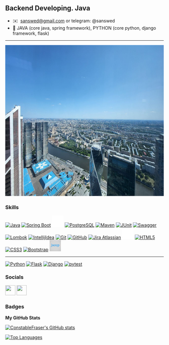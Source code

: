 
Backend Developing. Java
----------------------------------

* ✉️  [sanswed@gmail.com](mailto:sanswed@gmail.com) or telegram: @sanswed
* 🧠 JAVA (core java, spring framework), PYTHON (core python, django framework, flask)
<hr>
<img src="panorama.jpg" width="960" height="480" alt="banner" />

### Skills

<p align="left">
<a href="https://www.oracle.com/java/" target="_blank" rel="noreferrer"><img src="https://raw.githubusercontent.com/danielcranney/readme-generator/main/public/icons/skills/java-colored.svg" width="36" height="36" alt="Java" /></a>
<a href="https://spring.io/projects/spring-boot" target="_blank" rel="noreferrer"><img src="https://user-images.githubusercontent.com/25181517/183891303-41f257f8-6b3d-487c-aa56-c497b880d0fb.png" width="36" height="36" alt="Spring Boot" /></a>
<a href="https://javalin.io" target="_blank" rel="noreferrer"><img src="javalin.svg" width="36" height="36" alt="Javalin" /></a>
<a href="https://www.postgresql.org/" target="_blank" rel="noreferrer"><img src="https://raw.githubusercontent.com/danielcranney/readme-generator/main/public/icons/skills/postgresql-colored.svg" width="36" height="36" alt="PostgreSQL" /></a>
<a href="https://mvnrepository.com/" target="_blank" rel="noreferrer"><img src="https://user-images.githubusercontent.com/25181517/117207242-07d5a700-adf4-11eb-975e-be04e62b984b.png" width="36" height="36" alt="Maven" /></a>
<a href="https://junit.org/" target="_blank" rel="noreferrer"><img src="https://user-images.githubusercontent.com/25181517/117533873-484d4480-afef-11eb-9fad-67c8605e3592.png" width="36" height="36" alt="JUnit" /></a>
<a href="https://swagger.io/" target="_blank" rel="noreferrer"><img src="https://user-images.githubusercontent.com/25181517/186711335-a3729606-5a78-4496-9a36-06efcc74f800.png" width="36" height="36" alt="Swagger" /></a>
<a href="https://projectlombok.org/" target="_blank" rel="noreferrer"><img src="https://user-images.githubusercontent.com/25181517/190229463-87fa862f-ccf0-48da-8023-940d287df610.png" width="36" height="36" alt="Lombok" /></a>
<a href="https://jetbrains.com/" target="_blank" rel="noreferrer"><img src="https://user-images.githubusercontent.com/25181517/192108890-200809d1-439c-4e23-90d3-b090cf9a4eea.png" width="36" height="36" alt="IntellijIdea" /></a>
<a href="https://git-scm.com/" target="_blank" rel="noreferrer"><img src="https://raw.githubusercontent.com/danielcranney/readme-generator/main/public/icons/skills/git-colored.svg" width="36" height="36" alt="Git" /></a>
<a href="https://github.com/" target="_blank" rel="noreferrer"><img src="https://user-images.githubusercontent.com/25181517/192108374-8da61ba1-99ec-41d7-80b8-fb2f7c0a4948.png" width="36" height="36" alt="GitHub" /></a>
<a href="https://jira.com/" target="_blank" rel="noreferrer"><img src="https://user-images.githubusercontent.com/25181517/183912952-83784e94-629d-4c34-a961-ae2ae795b662.png" width="36" height="36" alt="Jira Atlassian" /></a>
<a href="https://jte.gg/" target="_blank" rel="noreferrer"><img src="jte.svg" width="36" height="36" alt="jte" /></a>
<a href="https://developer.mozilla.org/en-US/docs/Glossary/HTML5" target="_blank" rel="noreferrer"><img src="https://raw.githubusercontent.com/danielcranney/readme-generator/main/public/icons/skills/html5-colored.svg" width="36" height="36" alt="HTML5" /></a>
<a href="https://www.w3.org/TR/CSS/#css" target="_blank" rel="noreferrer"><img src="https://raw.githubusercontent.com/danielcranney/readme-generator/main/public/icons/skills/css3-colored.svg" width="36" height="36" alt="CSS3" /></a>
<a href="https://getbootstrap.com/" target="_blank" rel="noreferrer"><img src="https://raw.githubusercontent.com/danielcranney/readme-generator/main/public/icons/skills/bootstrap-colored.svg" width="36" height="36" alt="Bootstrap" /></a>
<a href="https://jsoup.org/" target="_blank" rel="noreferrer"><img src="jsoup.png" width="36" height="36" alt="jsoup" /></a>
<hr>
<a href="https://www.python.org/" target="_blank" rel="noreferrer"><img src="https://raw.githubusercontent.com/danielcranney/readme-generator/main/public/icons/skills/python-colored.svg" width="36" height="36" alt="Python" /></a>
<a href="https://flask.palletsprojects.com/en/2.0.x/" target="_blank" rel="noreferrer"><img src="https://raw.githubusercontent.com/danielcranney/readme-generator/main/public/icons/skills/flask-colored.svg" width="36" height="36" alt="Flask" /></a>
<a href="https://www.djangoproject.com/" target="_blank" rel="noreferrer"><img src="https://raw.githubusercontent.com/danielcranney/readme-generator/main/public/icons/skills/django-colored.svg" width="36" height="36" alt="Django" /></a>
<a href="https://pytest.org/" target="_blank" rel="noreferrer"><img src="https://user-images.githubusercontent.com/25181517/184117132-9e89a93b-65fb-47c3-91e7-7d0f99e7c066.png" width="36" height="36" alt="pytest" /></a>
</p>


### Socials

<p align="left"> <a href="https://www.github.com/ConstableFraser" target="_blank" rel="noreferrer"><img src="https://raw.githubusercontent.com/danielcranney/readme-generator/main/public/icons/socials/github.svg" width="32" height="32" /></a> <a href="https://www.linkedin.com/in/alexander-shvedchikov-aa0950279/" target="_blank" rel="noreferrer"><img src="https://raw.githubusercontent.com/danielcranney/readme-generator/main/public/icons/socials/linkedin.svg" width="32" height="32" /></a></p>

### Badges

<b>My GitHub Stats</b>

<a href="http://www.github.com/ConstableFraser"><img src="https://github-readme-stats.vercel.app/api?username=ConstableFraser&show_icons=true&hide=&count_private=true&title_color=ffffff&text_color=ffffff&icon_color=84cc16&bg_color=1e3a8a&hide_border=true&show_icons=true" alt="ConstableFraser's GitHub stats" /></a>

<a href="https://github.com/ConstableFraser" align="left"><img src="https://github-readme-stats.vercel.app/api/top-langs/?username=ConstableFraser&langs_count=10&title_color=ffffff&text_color=ffffff&icon_color=84cc16&bg_color=1e3a8a&hide_border=true&locale=en&custom_title=Top%20%Languages" alt="Top Languages" /></a>
